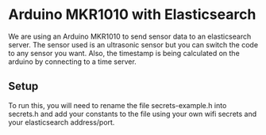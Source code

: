 # Arduino MKR1010 with Elasticsearch
We are using an Arduino MKR1010 to send sensor data to an elasticsearch server. The sensor used is an ultrasonic sensor but you can switch the code to any sensor you want. Also, the timestamp is being calculated on the arduino by connecting to a time server.

## Setup
To run this, you will need to rename the file secrets-example.h into secrets.h and add your constants to the file using your own wifi secrets and your elasticsearch address/port.